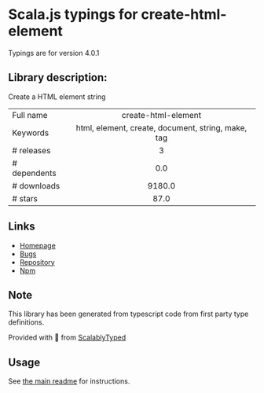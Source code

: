 
# Scala.js typings for create-html-element

Typings are for version 4.0.1

## Library description:
Create a HTML element string

|                    |                 |
| ------------------ | :-------------: |
| Full name          | create-html-element |
| Keywords           | html, element, create, document, string, make, tag |
| # releases         | 3 |
| # dependents       | 0.0 |
| # downloads        | 9180.0 |
| # stars            | 87.0 |

## Links
- [Homepage](https://github.com/sindresorhus/create-html-element#readme)
- [Bugs](https://github.com/sindresorhus/create-html-element/issues)
- [Repository](https://github.com/sindresorhus/create-html-element)
- [Npm](https://www.npmjs.com/package/create-html-element)
    


## Note
This library has been generated from typescript code from first party type definitions.

Provided with :purple_heart: from [ScalablyTyped](https://github.com/oyvindberg/ScalablyTyped)

## Usage
See [the main readme](../../readme.md) for instructions.


